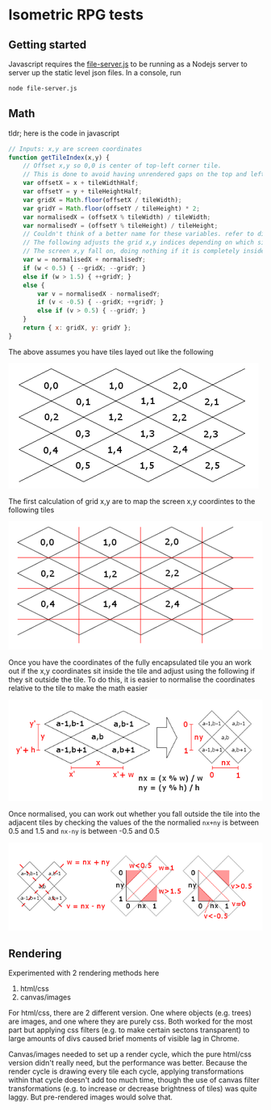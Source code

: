 # Isometric RPG tests

## Getting started
Javascript requires the [file-server.js](./file-server.js) to be running as a Nodejs server to server up the static level json files. In a console, run
```bash
node file-server.js
```

## Math
tldr; here is the code in javascript
```javascript
// Inputs: x,y are screen coordinates
function getTileIndex(x,y) {
    // Offset x,y so 0,0 is center of top-left corner tile.
    // This is done to avoid having unrendered gaps on the top and left edges 
    var offsetX = x + tileWidthHalf;
    var offsetY = y + tileHeightHalf;
    var gridX = Math.floor(offsetX / tileWidth);
    var gridY = Math.floor(offsetY / tileHeight) * 2;
    var normalisedX = (offsetX % tileWidth) / tileWidth;
    var normalisedY = (offsetY % tileHeight) / tileHeight;
    // Couldn't think of a better name for these variables. refer to diagram below.
    // The following adjusts the grid x,y indices depending on which side of the tile
    // The screen x,y fall on, doing nothing if it is completely inside the tile.
    var w = normalisedX + normalisedY;
    if (w < 0.5) { --gridX; --gridY; }
    else if (w > 1.5) { ++gridY; }
    else {
        var v = normalisedX - normalisedY;
        if (v < -0.5) { --gridX; ++gridY; }
        else if (v > 0.5) { --gridY; }
    }
    return { x: gridX, y: gridY };
}
```

The above assumes you have tiles layed out like the following

![Layout of isometric tiles](./docs/isometric_grid_1.png)

The first calculation of grid x,y are to map the screen x,y coordintes to the following tiles

![Overlaying a normal grid over the isometric grid, encapsulating 1 tile entirely and effectively dividing the off tiles into 4 quadrants](./docs/isometric_grid_2.png)

Once you have the coordinates of the fully encapsulated tile you an work out if the x,y coordinates sit inside the tile and adjust using the following if they sit outside the tile. To do this, it is easier to normalise the coordinates relative to the tile to make the math easier

![Formulas for adjacent tiles and formula for normalising the coordinates to make the math easier](./docs/isometric_grid_normalised.png)

Once normalised, you can work out whether you fall outside the tile into the adjacent tiles by checking the values of the the normalied `nx+ny` is between 0.5 and 1.5 and `nx-ny` is between -0.5 and 0.5

![Calculations for nx+ny and nx-ny](./docs/isometric_grid_normalised_vw.png)

## Rendering
Experimented with 2 rendering methods here
1. html/css
1. canvas/images

For html/css, there are 2 different version. One where objects (e.g. trees) are images, and one where they are purely css. Both worked for the most part but applying css filters (e.g. to make certain sectons transparent) to large amounts of divs caused brief moments of visible lag in Chrome.

Canvas/images needed to set up a render cycle, which the pure html/css version didn't really need, but the performance was better. Because the render cycle is drawing every tile each cycle, applying transformations within that cycle doesn't add too much time, though the use of canvas filter transformations (e.g. to increase or decrease brightness of tiles) was quite laggy. But pre-rendered images would solve that.